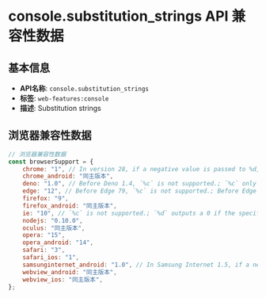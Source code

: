 # console.substitution_strings API 兼容性数据

## 基本信息

- **API名称**: `console.substitution_strings`
- **标签**: `web-features:console`
- **描述**: Substitution strings

## 浏览器兼容性数据

```javascript
// 浏览器兼容性数据
const browserSupport = {
    chrome: "1", // In version 28, if a negative value is passed to %d, it will be rounded down to the closest negative ...,
    chrome_android: "同主版本",
    deno: "1.0", // Before Deno 1.4, `%c` is not supported.; `%c` only supports CSS properties `color`, `background-colo...,
    edge: "12", // Before Edge 79, `%c` is not supported.; Before Edge 79, `%d` outputs a 0 if the specified value isn'...,
    firefox: "9",
    firefox_android: "同主版本",
    ie: "10", // `%c` is not supported.; `%d` outputs a 0 if the specified value isn't a number.,
    nodejs: "0.10.0",
    oculus: "同主版本",
    opera: "15",
    opera_android: "14",
    safari: "3",
    safari_ios: "1",
    samsunginternet_android: "1.0", // In Samsung Internet 1.5, if a negative value is passed to %d, it will be rounded down to the closest...,
    webview_android: "同主版本",
    webview_ios: "同主版本",
};

```

